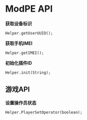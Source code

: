 # ModPE API

**获取设备标识**

`Helper.getUserUUID();`



**获取手机IMEI**

`Helper.getIMEI();`



**初始化插件ID**

`Helper.init(String);`



## 游戏API

**设置操作员状态**

`Helper.PlayerSetOperator(boolean);`
